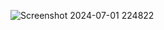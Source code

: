 ![Screenshot 2024-07-01 224822](https://github.com/krishbhensdadia21/LoginPage/assets/107532708/b97fb9dc-8a85-4994-9826-84c2507094c8)

